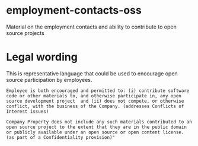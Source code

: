 # employment-contacts-oss
Material on the employment contacts and ability to contribute to open source projects

# Legal wording
This is representative language that could be used to encourage open
source participation by employees.

```
Employee is both encouraged and permitted to: (i) contribute software
code or other materials to, and otherwise participate in, any open
source development project  and (ii) does not compete, or otherwise
conflict, with the business of the Company. (addresses Conflicts of
Interest issues)

Company Property does not include any such materials contributed to an
open source project to the extent that they are in the public domain
or publicly available under an open source or open content license.
(as part of a Confidentiality provision)"
```
